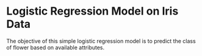 # Logistic Regression Model on Iris Data

The objective of this simple logistic regression model is to predict the class of flower based on available attributes.



